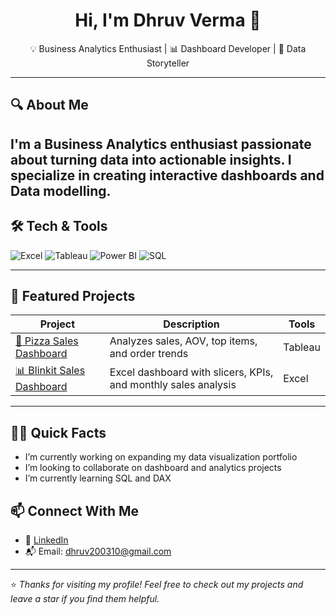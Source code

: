 <h1 align="center">Hi, I'm Dhruv Verma 👋</h1>

<p align="center">
💡 Business Analytics Enthusiast | 📊 Dashboard Developer | 🎯 Data Storyteller  
</p>

---

## 🔍 About Me

I'm a Business Analytics enthusiast passionate about turning data into actionable insights. I specialize in creating interactive dashboards and Data modelling.
---

## 🛠️ Tech & Tools

![Excel](https://img.shields.io/badge/-Microsoft%20Excel-217346?style=flat-square&logo=microsoft-excel&logoColor=white)
![Tableau](https://img.shields.io/badge/-Tableau-E97627?style=flat-square&logo=tableau&logoColor=white)
![Power BI](https://img.shields.io/badge/-Power%20BI-F2C811?style=flat-square&logo=powerbi&logoColor=black)
![SQL](https://img.shields.io/badge/-SQL-4479A1?style=flat-square&logo=mysql&logoColor=white)


---

## 📁 Featured Projects

| Project | Description | Tools |
|--------|-------------|-------|
| [🍕 Pizza Sales Dashboard](https://github.com/yourusername/Pizza-Sales-Dashboard) | Analyzes sales, AOV, top items, and order trends | Tableau |
| [📊 Blinkit Sales Dashboard](https://github.com/yourusername/Blinkit-Excel-Dashboard) | Excel dashboard with slicers, KPIs, and monthly sales analysis | Excel |


---

## 🙋‍♂️ Quick Facts

-  I’m currently working on expanding my data visualization portfolio  
-  I’m looking to collaborate on dashboard and analytics projects  
-  I’m currently learning SQL and DAX  
  


## 📫 Connect With Me

- 💼 [LinkedIn](https://linkedin.com/in/dhruvermaa)
- 📬 Email: dhruv200310@gmail.com

---

⭐️ *Thanks for visiting my profile! Feel free to check out my projects and leave a star if you find them helpful.*

